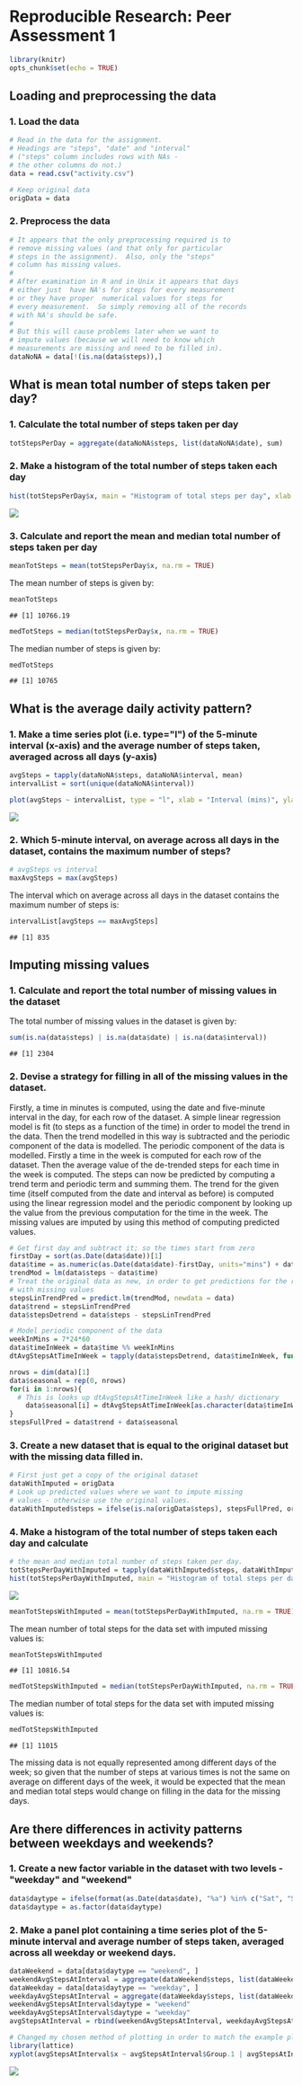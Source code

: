 # Reproducible Research: Peer Assessment 1


```r
library(knitr)
opts_chunk$set(echo = TRUE)
```

## Loading and preprocessing the data


### 1. Load the data

```r
# Read in the data for the assignment.
# Headings are "steps", "date" and "interval"
# ("steps" column includes rows with NAs -
# the other columns do not.)
data = read.csv("activity.csv")

# Keep original data
origData = data
```

### 2. Preprocess the data

```r
# It appears that the only preprocessing required is to
# remove missing values (and that only for particular
# steps in the assignment).  Also, only the "steps"
# column has missing values.
#
# After examination in R and in Unix it appears that days
# either just  have NA's for steps for every measurement
# or they have proper  numerical values for steps for
# every measurement.  So simply removing all of the records
# with NA's should be safe.
#
# But this will cause problems later when we want to
# impute values (because we will need to know which
# measurements are missing and need to be filled in).
dataNoNA = data[!(is.na(data$steps)),]
```

## What is mean total number of steps taken per day?

### 1. Calculate the total number of steps taken per day

```r
totStepsPerDay = aggregate(dataNoNA$steps, list(dataNoNA$date), sum)
```
### 2. Make a histogram of the total number of steps taken each day

```r
hist(totStepsPerDay$x, main = "Histogram of total steps per day", xlab = "Total steps per day")
```

![](PA1_template_files/figure-html/unnamed-chunk-4-1.png) 

### 3. Calculate and report the mean and median total number of steps taken per day

```r
meanTotSteps = mean(totStepsPerDay$x, na.rm = TRUE)
```
The mean number of steps is given by:

```r
meanTotSteps
```

```
## [1] 10766.19
```

```r
medTotSteps = median(totStepsPerDay$x, na.rm = TRUE)
```
The median number of steps is given by:

```r
medTotSteps
```

```
## [1] 10765
```


## What is the average daily activity pattern?
### 1. Make a time series plot (i.e. type="l") of the 5-minute interval (x-axis) and the average number of steps taken, averaged across all days (y-axis)

```r
avgSteps = tapply(dataNoNA$steps, dataNoNA$interval, mean)
intervalList = sort(unique(dataNoNA$interval))

plot(avgSteps ~ intervalList, type = "l", xlab = "Interval (mins)", ylab = "Average steps number of steps taken")
```

![](PA1_template_files/figure-html/unnamed-chunk-9-1.png) 

### 2. Which 5-minute interval, on average across all days in the dataset, contains the maximum number of steps?

```r
# avgSteps vs interval
maxAvgSteps = max(avgSteps)
```
The interval which on average across all days in the dataset contains the maximum number of steps is:

```r
intervalList[avgSteps == maxAvgSteps]
```

```
## [1] 835
```

## Imputing missing values

### 1. Calculate and report the total number of missing values in the dataset
The total number of missing values in the dataset is given by:

```r
sum(is.na(data$steps) | is.na(data$date) | is.na(data$interval))
```

```
## [1] 2304
```

### 2. Devise a strategy for filling in all of the missing values in the dataset.
Firstly, a time in minutes is computed, using the date and five-minute interval in the day, for each row of the dataset.  A simple linear regression model is fit (to steps as a function of the time) in order to model the trend in the data.  Then the trend modelled in this way is subtracted and the periodic component of the data is modelled.
The periodic component of the data is modelled.  Firstly a time in the week is computed for each row of the dataset. Then the average value of the de-trended steps for each time in the week is computed.
The steps can now be predicted by computing a trend term and periodic term and summing them.  The trend for the given time (itself computed from the date and interval as before) is computed using the linear regression model and the periodic component by looking up the value from the previous computation for the time in the week.  The missing values are imputed by using this method of computing predicted values.


```r
# Get first day and subtract it; so the times start from zero
firstDay = sort(as.Date(data$date))[1]
data$time = as.numeric(as.Date(data$date)-firstDay, units="mins") + data$interval
trendMod = lm(data$steps ~ data$time)
# Treat the original data as new, in order to get predictions for the rows
# with missing values
stepsLinTrendPred = predict.lm(trendMod, newdata = data)
data$trend = stepsLinTrendPred
data$stepsDetrend = data$steps - stepsLinTrendPred

# Model periodic component of the data
weekInMins = 7*24*60
data$timeInWeek = data$time %% weekInMins
dtAvgStepsAtTimeInWeek = tapply(data$stepsDetrend, data$timeInWeek, function(x){mean(x, na.rm=TRUE)})

nrows = dim(data)[1]
data$seasonal = rep(0, nrows)
for(i in 1:nrows){
  # This is looks up dtAvgStepsAtTimeInWeek like a hash/ dictionary
	data$seasonal[i] = dtAvgStepsAtTimeInWeek[as.character(data$timeInWeek[i])]
}
stepsFullPred = data$trend + data$seasonal
```
### 3. Create a new dataset that is equal to the original dataset but with the missing data filled in.

```r
# First just get a copy of the original dataset
dataWithImputed = origData
# Look up predicted values where we want to impute missing
# values - otherwise use the original values.
dataWithImputed$steps = ifelse(is.na(origData$steps), stepsFullPred, origData$steps)
```
### 4. Make a histogram of the total number of steps taken each day and calculate

```r
# the mean and median total number of steps taken per day.
totStepsPerDayWithImputed = tapply(dataWithImputed$steps, dataWithImputed$date, sum)
hist(totStepsPerDayWithImputed, main = "Histogram of total steps per day with imputed", xlab = "Total steps per day")
```

![](PA1_template_files/figure-html/unnamed-chunk-15-1.png) 

```r
meanTotStepsWithImputed = mean(totStepsPerDayWithImputed, na.rm = TRUE)
```
The mean number of total steps for the data set with imputed missing values is:

```r
meanTotStepsWithImputed
```

```
## [1] 10816.54
```


```r
medTotStepsWithImputed = median(totStepsPerDayWithImputed, na.rm = TRUE)
```
The median number of total steps for the data set with imputed missing values is:

```r
medTotStepsWithImputed
```

```
## [1] 11015
```

The missing data is not equally represented among different days of the week; so given that the number of steps at various times is not the same on average on different days of the week, it would be expected that the mean and median total steps would change on filling in the data for the missing days.


## Are there differences in activity patterns between weekdays and weekends?

### 1. Create a new factor variable in the dataset with two levels - "weekday" and "weekend"

```r
data$daytype = ifelse(format(as.Date(data$date), "%a") %in% c("Sat", "Sun"), "weekend", "weekday")
data$daytype = as.factor(data$daytype)
```
### 2. Make a panel plot containing a time series plot of the 5-minute interval and average number of steps taken, averaged across all weekday or weekend days.


```r
dataWeekend = data[data$daytype == "weekend", ]
weekendAvgStepsAtInterval = aggregate(dataWeekend$steps, list(dataWeekend$interval), function(x){mean(x, na.rm=TRUE)})
dataWeekday = data[data$daytype == "weekday", ]
weekdayAvgStepsAtInterval = aggregate(dataWeekday$steps, list(dataWeekday$interval), function(x){mean(x, na.rm=TRUE)})
weekendAvgStepsAtInterval$daytype = "weekend"
weekdayAvgStepsAtInterval$daytype = "weekday"
avgStepsAtInterval = rbind(weekendAvgStepsAtInterval, weekdayAvgStepsAtInterval)

# Changed my chosen method of plotting in order to match the example plot in this case
library(lattice)
xyplot(avgStepsAtInterval$x ~ avgStepsAtInterval$Group.1 | avgStepsAtInterval$daytype, type = "l", ylab = "Number of steps", xlab = "Interval", layout = c(1,3))
```

![](PA1_template_files/figure-html/unnamed-chunk-20-1.png) 
